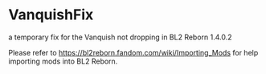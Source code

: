 # VanquishFix
a temporary fix for the Vanquish not dropping in BL2 Reborn 1.4.0.2

Please refer to https://bl2reborn.fandom.com/wiki/Importing_Mods for help importing mods into BL2 Reborn.
